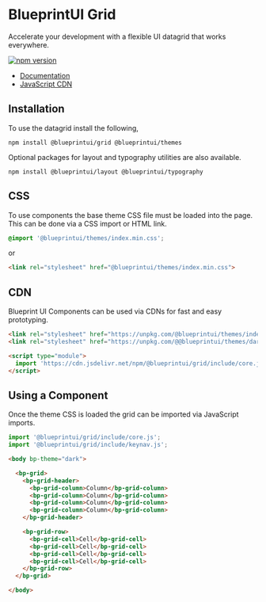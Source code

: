 # BlueprintUI Grid

Accelerate your development with a flexible UI datagrid that works everywhere.


[![npm version](https://badge.fury.io/js/@blueprintui%2Fgrid.svg)](https://badge.fury.io/js/@blueprintui%2Fgrid)

- [Documentation](https://blueprintui.dev/docs/grid)
- [JavaScript CDN](https://stackblitz.com/edit/blueprintui-grid-cdn)

## Installation

 To use the datagrid install the following,

```shell
npm install @blueprintui/grid @blueprintui/themes
```

Optional packages for layout and typography utilities are also available.

```shell
npm install @blueprintui/layout @blueprintui/typography
```

## CSS

To use components the base theme CSS file must be loaded into the page. This can be done via a CSS import or HTML link.

```css
@import '@blueprintui/themes/index.min.css';
```

or

```html
<link rel="stylesheet" href="@blueprintui/themes/index.min.css"> 
```

## CDN

Blueprint UI Components can be used via CDNs for fast and easy prototyping.

```html
<link rel="stylesheet" href="https://unpkg.com/@blueprintui/themes/index.min.css">
<link rel="stylesheet" href="https://unpkg.com/@@blueprintui/themes/dark/index.min.css">

<script type="module">
  import 'https://cdn.jsdelivr.net/npm/@blueprintui/grid/include/core.js/+esm';
</script>
```

## Using a Component

Once the theme CSS is loaded the grid can be imported via JavaScript imports.

```javascript
import '@blueprintui/grid/include/core.js';
import '@blueprintui/grid/include/keynav.js';
```

```html
<body bp-theme="dark">

  <bp-grid>
    <bp-grid-header>
      <bp-grid-column>Column</bp-grid-column>
      <bp-grid-column>Column</bp-grid-column>
      <bp-grid-column>Column</bp-grid-column>
      <bp-grid-column>Column</bp-grid-column>
    </bp-grid-header>

    <bp-grid-row>
      <bp-grid-cell>Cell</bp-grid-cell>
      <bp-grid-cell>Cell</bp-grid-cell>
      <bp-grid-cell>Cell</bp-grid-cell>
      <bp-grid-cell>Cell</bp-grid-cell>
    </bp-grid-row>
  </bp-grid>

</body>
```

